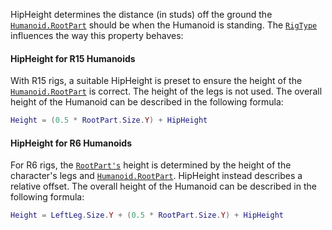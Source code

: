 HipHeight determines the distance (in studs) off the ground the
[`Humanoid.RootPart`](https://create.roblox.com/docs/reference/engine/classes/Humanoid#RootPart) should be when the Humanoid is standing. The
[`RigType`](https://create.roblox.com/docs/reference/engine/classes/Humanoid#RigType) influences the way this property behaves:
#### HipHeight for R15 Humanoids

With R15 rigs, a suitable HipHeight is preset to ensure the height of the
[`Humanoid.RootPart`](https://create.roblox.com/docs/reference/engine/classes/Humanoid#RootPart) is correct. The height of the legs is not used.
The overall height of the Humanoid can be described in the following
formula:
```lua
Height = (0.5 * RootPart.Size.Y) + HipHeight
```
#### HipHeight for R6 Humanoids

For R6 rigs, the [`RootPart's`](https://create.roblox.com/docs/reference/engine/classes/Humanoid#RootPart) height is determined
by the height of the character's legs and [`Humanoid.RootPart`](https://create.roblox.com/docs/reference/engine/classes/Humanoid#RootPart).
HipHeight instead describes a relative offset. The overall height of the
Humanoid can be described in the following formula:
```lua
Height = LeftLeg.Size.Y + (0.5 * RootPart.Size.Y) + HipHeight
```